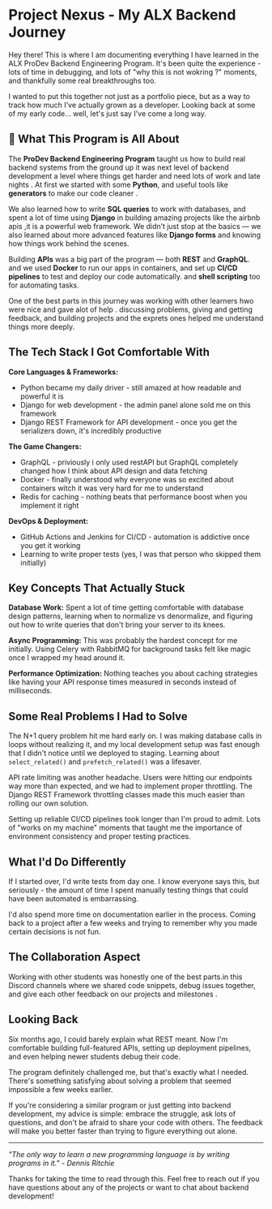 # Project Nexus - My ALX Backend Journey

Hey there! This is where I am  documenting everything I have  learned in the ALX ProDev Backend Engineering Program. It's been quite the experience - lots of time in  debugging, and lots of "why this is not wokring ?" moments, and thankfully some real breakthroughs too.

I wanted to put this together not just as a portfolio piece, but as a way to track how much I've actually grown as a developer. Looking back at some of my early code... well, let's just say I've come a long way.

## 💼 What This Program is All About

The **ProDev Backend Engineering Program** taught us how to build real backend systems from the ground up it was next level of backend development a level where things get harder and need lots of work and late nights . At first we started with  some **Python**, and   useful tools like **generators** to make our code cleaner .

We also learned how to write **SQL queries** to work with databases, and spent a lot of time using **Django**  in building amazing projects like the airbnb apis ,it is  a powerful web framework. We didn’t just stop at the basics — we also learned about more advanced features like **Django forms** and knowing how things work behind the scenes.

Building **APIs** was a big part of the program — both **REST** and **GraphQL**.  and we used **Docker** to run our apps in containers, and set up **CI/CD pipelines** to test and deploy our code automatically. and **shell scripting** too  for automating tasks.

One of the best parts in this journey  was working with other learners hwo were nice and gave alot of help  . discussing  problems, giving and getting feedback, and building projects  and the exprets ones helped me  understand things more deeply.


## The Tech Stack I Got Comfortable With

**Core Languages & Frameworks:**
- Python became my daily driver - still amazed at how readable and powerful it is
- Django for web development - the admin panel alone sold me on this framework
- Django REST Framework for API development - once you get the serializers down, it's incredibly productive

**The Game Changers:**
- GraphQL - priviously i only used restAPI but  GraphQL completely changed how I think about API design and data fetching
- Docker - finally understood why everyone was so excited about containers witch it was very hard for me to understand 
- Redis for caching - nothing beats that performance boost when you implement it right

**DevOps & Deployment:**
- GitHub Actions and Jenkins for CI/CD - automation is addictive once you get it working
- Learning to write proper tests (yes, I was that person who skipped them initially)

## Key Concepts That Actually Stuck

**Database Work:** Spent a lot of time getting comfortable with database design patterns, learning when to normalize vs denormalize, and figuring out how to write queries that don't bring your server to its knees.

**Async Programming:** This was probably the hardest concept for me initially. Using Celery with RabbitMQ for background tasks felt like magic once I wrapped my head around it.

**Performance Optimization:** Nothing teaches you about caching strategies like having your API response times measured in seconds instead of milliseconds.

## Some Real Problems I Had to Solve

The N+1 query problem hit me hard early on. I was making database calls in loops without realizing it, and my local development setup was fast enough that I didn't notice until we deployed to staging. Learning about `select_related()` and `prefetch_related()` was a lifesaver.

API rate limiting was another headache. Users were hitting our endpoints way more than expected, and we had to implement proper throttling. The Django REST Framework throttling classes made this much easier than rolling our own solution.

Setting up reliable CI/CD pipelines took longer than I'm proud to admit. Lots of "works on my machine" moments that taught me the importance of environment consistency and proper testing practices.

## What I'd Do Differently

If I started over, I'd write tests from day one. I know everyone says this, but seriously - the amount of time I spent manually testing things that could have been automated is embarrassing.

I'd also spend more time on documentation earlier in the process. Coming back to a project after a few weeks and trying to remember why you made certain decisions is not fun.

## The Collaboration Aspect

Working with other students was honestly one of the best parts.in  this Discord channels   where we  shared  code snippets, debug issues together, and give each other feedback on our projects and milestones .


## Looking Back

Six months ago, I could barely explain what REST meant. Now I'm comfortable building full-featured APIs, setting up deployment pipelines, and even helping newer students debug their code.

The program definitely challenged me, but that's exactly what I needed. There's something satisfying about solving a problem that seemed impossible a few weeks earlier.

If you're considering a similar program or just getting into backend development, my advice is simple: embrace the struggle, ask lots of questions, and don't be afraid to share your code with others. The feedback will make you better faster than trying to figure everything out alone.

---

*"The only way to learn a new programming language is by writing programs in it." - Dennis Ritchie*

Thanks for taking the time to read through this. Feel free to reach out if you have questions about any of the projects or want to chat about backend development!
